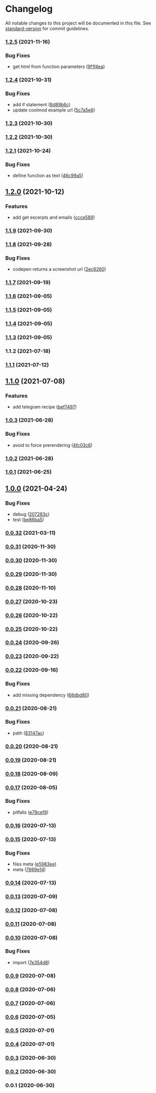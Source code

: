 # Changelog

All notable changes to this project will be documented in this file. See [standard-version](https://github.com/conventional-changelog/standard-version) for commit guidelines.

### [1.2.5](https://github.com/microlinkhq/recipes/compare/v1.2.4...v1.2.5) (2021-11-16)


### Bug Fixes

* get html from function parameters ([9f1f4ea](https://github.com/microlinkhq/recipes/commit/9f1f4ea68487cf5cea23d8b2ca0c51e17e1cff03))

### [1.2.4](https://github.com/microlinkhq/recipes/compare/v1.2.3...v1.2.4) (2021-10-31)


### Bug Fixes

* add if statement ([8d89b6c](https://github.com/microlinkhq/recipes/commit/8d89b6c449e6ec04adf58744231f9577dcdafa20))
* update coolmod example url ([5c7a5e6](https://github.com/microlinkhq/recipes/commit/5c7a5e60d43cea925dcf7004d9b8971ecee6789f))

### [1.2.3](https://github.com/microlinkhq/recipes/compare/v1.2.2...v1.2.3) (2021-10-30)

### [1.2.2](https://github.com/microlinkhq/recipes/compare/v1.2.1...v1.2.2) (2021-10-30)

### [1.2.1](https://github.com/microlinkhq/recipes/compare/v1.2.0...v1.2.1) (2021-10-24)


### Bug Fixes

* define function as text ([46c99a5](https://github.com/microlinkhq/recipes/commit/46c99a54d48fae10c2bb9b485b2f5c019e674c9d))

## [1.2.0](https://github.com/microlinkhq/recipes/compare/v1.1.9...v1.2.0) (2021-10-12)


### Features

* add get excerpts and emails ([ccce589](https://github.com/microlinkhq/recipes/commit/ccce58972309051a4fb07d62f8317c445ca000d4))

### [1.1.9](https://github.com/microlinkhq/recipes/compare/v1.1.8...v1.1.9) (2021-09-30)

### [1.1.8](https://github.com/microlinkhq/recipes/compare/v1.1.7...v1.1.8) (2021-09-28)


### Bug Fixes

* codepen returns a screenshot url ([2ec6260](https://github.com/microlinkhq/recipes/commit/2ec626061455b8ab2a92f904902a943a41d82d5f))

### [1.1.7](https://github.com/microlinkhq/recipes/compare/v1.1.6...v1.1.7) (2021-09-19)

### [1.1.6](https://github.com/microlinkhq/recipes/compare/v1.1.5...v1.1.6) (2021-09-05)

### [1.1.5](https://github.com/microlinkhq/recipes/compare/v1.1.4...v1.1.5) (2021-09-05)

### [1.1.4](https://github.com/microlinkhq/recipes/compare/v1.1.3...v1.1.4) (2021-09-05)

### [1.1.3](https://github.com/microlinkhq/recipes/compare/v1.1.2...v1.1.3) (2021-09-05)

### 1.1.2 (2021-07-18)

### [1.1.1](https://github.com/microlinkhq/recipes/compare/v1.1.0...v1.1.1) (2021-07-12)

## [1.1.0](https://github.com/microlinkhq/recipes/compare/v1.0.3...v1.1.0) (2021-07-08)


### Features

* add telegram recipe ([bef7497](https://github.com/microlinkhq/recipes/commit/bef749799a47a5f004e1e2bca592916cce04fa08))

### [1.0.3](https://github.com/microlinkhq/recipes/compare/v1.0.2...v1.0.3) (2021-06-28)


### Bug Fixes

* avoid to force prerendering ([4fc03c6](https://github.com/microlinkhq/recipes/commit/4fc03c6c19bf97a8eaafeb6c1d0d4ffb42723c46))

### [1.0.2](https://github.com/microlinkhq/recipes/compare/v1.0.1...v1.0.2) (2021-06-28)

### [1.0.1](https://github.com/microlinkhq/recipes/compare/v1.0.0...v1.0.1) (2021-06-25)

## [1.0.0](https://github.com/microlinkhq/recipes/compare/v0.0.32...v1.0.0) (2021-04-24)


### Bug Fixes

* debug ([207283c](https://github.com/microlinkhq/recipes/commit/207283cc1bdbc5aa26f222fee2af6899eab76fde))
* test ([be86ba5](https://github.com/microlinkhq/recipes/commit/be86ba548c3b386ef7e6a2f4f5ec4f49faf3e2a0))

### [0.0.32](https://github.com/microlinkhq/recipes/compare/v0.0.31...v0.0.32) (2021-03-11)

### [0.0.31](https://github.com/microlinkhq/recipes/compare/v0.0.30...v0.0.31) (2020-11-30)

### [0.0.30](https://github.com/microlinkhq/recipes/compare/v0.0.29...v0.0.30) (2020-11-30)

### [0.0.29](https://github.com/microlinkhq/recipes/compare/v0.0.28...v0.0.29) (2020-11-30)

### [0.0.28](https://github.com/microlinkhq/recipes/compare/v0.0.27...v0.0.28) (2020-11-10)

### [0.0.27](https://github.com/microlinkhq/recipes/compare/v0.0.26...v0.0.27) (2020-10-23)

### [0.0.26](https://github.com/microlinkhq/recipes/compare/v0.0.25...v0.0.26) (2020-10-22)

### [0.0.25](https://github.com/microlinkhq/recipes/compare/v0.0.24...v0.0.25) (2020-10-22)

### [0.0.24](https://github.com/microlinkhq/recipes/compare/v0.0.23...v0.0.24) (2020-09-26)

### [0.0.23](https://github.com/microlinkhq/recipes/compare/v0.0.22...v0.0.23) (2020-09-22)

### [0.0.22](https://github.com/microlinkhq/recipes/compare/v0.0.21...v0.0.22) (2020-09-16)


### Bug Fixes

* add missing dependency ([68dbd80](https://github.com/microlinkhq/recipes/commit/68dbd80335a5aa3736b630256d23f85dedbabad1))

### [0.0.21](https://github.com/microlinkhq/recipes/compare/v0.0.20...v0.0.21) (2020-08-21)


### Bug Fixes

* path ([83147ac](https://github.com/microlinkhq/recipes/commit/83147ac9a2af6d8f7ab4c273ec7e8d78d326aa23))

### [0.0.20](https://github.com/microlinkhq/recipes/compare/v0.0.19...v0.0.20) (2020-08-21)

### [0.0.19](https://github.com/microlinkhq/recipes/compare/v0.0.18...v0.0.19) (2020-08-21)

### [0.0.18](https://github.com/microlinkhq/recipes/compare/v0.0.17...v0.0.18) (2020-08-09)

### [0.0.17](https://github.com/microlinkhq/recipes/compare/v0.0.16...v0.0.17) (2020-08-05)


### Bug Fixes

* pitfalls ([e79cef9](https://github.com/microlinkhq/recipes/commit/e79cef952f83a13440391194d16d6d44c8841e8e))

### [0.0.16](https://github.com/microlinkhq/recipes/compare/v0.0.15...v0.0.16) (2020-07-13)

### [0.0.15](https://github.com/microlinkhq/recipes/compare/v0.0.14...v0.0.15) (2020-07-13)


### Bug Fixes

* files meta ([e5983ee](https://github.com/microlinkhq/recipes/commit/e5983eeede35e2029274d9b32cd606efe73bd511))
* meta ([7669e14](https://github.com/microlinkhq/recipes/commit/7669e14748f7632cd69c90f23071bf76bb1b817a))

### [0.0.14](http://github.com///compare/v0.0.13...v0.0.14) (2020-07-13)

### [0.0.13](http://github.com///compare/v0.0.12...v0.0.13) (2020-07-09)

### [0.0.12](http://github.com///compare/v0.0.11...v0.0.12) (2020-07-08)

### [0.0.11](http://github.com///compare/v0.0.10...v0.0.11) (2020-07-08)

### [0.0.10](http://github.com///compare/v0.0.9...v0.0.10) (2020-07-08)


### Bug Fixes

* import ([7e354d8](http://github.com///commit/7e354d8f7eeef2c63201c0dbe129a8f4f654ffbd))

### [0.0.9](http://github.com///compare/v0.0.8...v0.0.9) (2020-07-08)

### [0.0.8](http://github.com///compare/v0.0.7...v0.0.8) (2020-07-06)

### [0.0.7](http://github.com///compare/v0.0.6...v0.0.7) (2020-07-06)

### [0.0.6](http://github.com///compare/v0.0.5...v0.0.6) (2020-07-05)

### [0.0.5](http://github.com///compare/v0.0.4...v0.0.5) (2020-07-01)

### [0.0.4](http://github.com///compare/v0.0.3...v0.0.4) (2020-07-01)

### [0.0.3](http://github.com///compare/v0.0.2...v0.0.3) (2020-06-30)

### [0.0.2](http://github.com///compare/v0.0.1...v0.0.2) (2020-06-30)

### 0.0.1 (2020-06-30)
